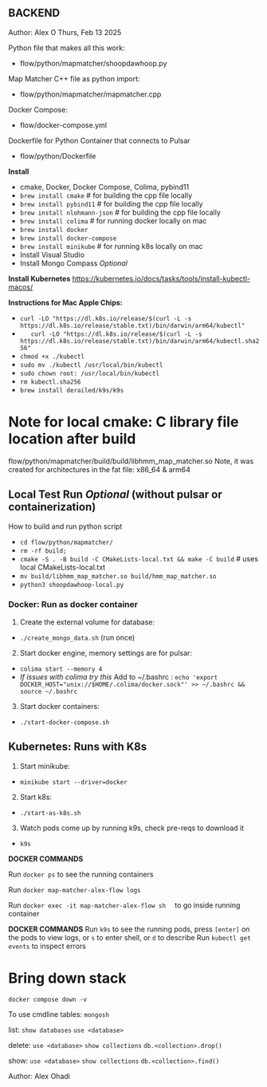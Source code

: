 ## BACKEND
Author: Alex O
Thurs, Feb 13 2025

Python file that makes all this work:
 - flow/python/mapmatcher/shoopdawhoop.py

Map Matcher C++ file as python import:
 - flow/python/mapmatcher/mapmatcher.cpp

Docker Compose:
 - flow/docker-compose.yml

Dockerfile for Python Container that connects to Pulsar
 - flow/python/Dockerfile

**Install** 

- cmake, Docker, Docker Compose, Colima, pybind11
- `brew install cmake` # for building the cpp file locally
- `brew install pybind11` # for building the cpp file locally
- `brew install nlohmann-json` # for building the cpp file locally
- `brew install colima` # for running docker locally on mac
- `brew install docker`
- `brew install docker-compose`
- `brew install minikube` # for running k8s locally on mac
- Install Visual Studio
- Install Mongo Compass *Optional*

**Install Kubernetes**
https://kubernetes.io/docs/tasks/tools/install-kubectl-macos/

**Instructions for Mac Apple Chips:**
-    `curl -LO "https://dl.k8s.io/release/$(curl -L -s https://dl.k8s.io/release/stable.txt)/bin/darwin/arm64/kubectl"`
- `   curl -LO "https://dl.k8s.io/release/$(curl -L -s https://dl.k8s.io/release/stable.txt)/bin/darwin/arm64/kubectl.sha256"`
- `chmod +x ./kubectl`
- `sudo mv ./kubectl /usr/local/bin/kubectl`
- `sudo chown root: /usr/local/bin/kubectl`
- `rm kubectl.sha256`
- `brew install derailed/k9s/k9s` 

# Note for local cmake: C library file location after build
flow/python/mapmatcher/build/build/libhmm_map_matcher.so
Note, it was created for architectures in the fat file: x86_64 & arm64 

## Local Test Run *Optional* (without pulsar or containerization)
How to build and run python script
- `cd flow/python/mapmatcher/`
- `rm -rf build;`
- `cmake -S . -B build -C CMakeLists-local.txt && make -C build` # uses local CMakeLists-local.txt
- `mv build/libhmm_map_matcher.so build/hmm_map_matcher.so`
- `python3 shoopdawhoop-local.py`


### Docker: Run as docker container
1. Create the external volume for database: 
  - `./create_mongo_data.sh`  (run once)
2. Start docker engine, memory settings are for pulsar: 
  - `colima start --memory 4` 
  - *If issues with colima try this* Add to ~/.bashrc : `echo 'export DOCKER_HOST="unix://$HOME/.colima/docker.sock"' >> ~/.bashrc && source ~/.bashrc`
3. Start docker containers:
  - `./start-docker-compose.sh`


## Kubernetes: Runs with K8s
1. Start minikube: 
 - `minikube start --driver=docker`
2. Start k8s:
 - `./start-as-k8s.sh`
3. Watch pods come up by running k9s, check pre-reqs to download it
 - `k9s`


**DOCKER COMMANDS**

Run `docker ps` to see the running containers

Run `docker map-matcher-alex-flow logs` 

Run `docker exec -it map-matcher-alex-flow sh  ` to go inside running container

**DOCKER COMMANDS**
Run `k9s` to see the running pods, press `[enter]` on the pods to view logs, or `s` to enter shell, or `d` to describe
Run `kubectl get events` to inspect errors


# Bring down stack
`docker compose down -v`


To use cmdline tables:
`mongosh`

list:
`show databases`
`use <database>`

delete:
`use <database>`
`show collections`
`db.<collection>.drop()`

show:
`use <database>`
`show collections`
`db.<collection>.find()`


Author: Alex Ohadi